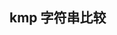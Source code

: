 <!--
 * @Author: zuweie jojoe.wei@gmail.com
 * @Date: 2022-11-04 08:54:20
 * @LastEditors: zuweie jojoe.wei@gmail.com
 * @LastEditTime: 2022-11-04 08:54:41
 * @FilePath: /boring-code/src/string_match/Readme.md
 * @Description: 这是默认设置,请设置`customMade`, 打开koroFileHeader查看配置 进行设置: https://github.com/OBKoro1/koro1FileHeader/wiki/%E9%85%8D%E7%BD%AE
-->
## kmp 字符串比较